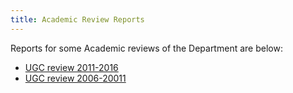 ```yaml
---
title: Academic Review Reports
---
```


Reports for some Academic reviews of the Department are below:

* [UGC review 2011-2016](reports/ugc_2016.pdf)
* [UGC review 2006-20011](reports/ugc_2011.pdf)
